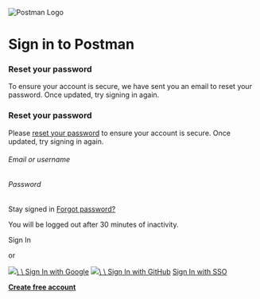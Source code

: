 ![Postman Logo](https://identity-assets.getpostman.com/images/logo-postman.svg)

# Sign in to Postman

### Reset your password

To ensure your account is secure, we have sent you an email to reset your password. Once updated, try signing in again.

### Reset your password

Please [reset your password](https://identity.getpostman.com/trouble-signing-in?dwn=1&continue=https%3A%2F%2Fweb.postman.co%2Fworkspace%2FMy-Workspace~8915cc9b-f629-48a6-874d-706e53277279%2Frequest%2Fcreate%3FrequestId%3Dddde7732-b259-4f6a-a5d0-d968b9745c78 "reset your password") to ensure your account is secure. Once updated, try signing in again.

###### Email or username

###### Password

Stay signed in [Forgot password?](https://identity.getpostman.com/trouble-signing-in?dwn=1&continue=https%3A%2F%2Fweb.postman.co%2Fworkspace%2FMy-Workspace~8915cc9b-f629-48a6-874d-706e53277279%2Frequest%2Fcreate%3FrequestId%3Dddde7732-b259-4f6a-a5d0-d968b9745c78)

You will be logged out after 30 minutes of inactivity.

Sign In


or

[![](https://assets.getpostman.com/common-share/google-logo-icon-sign-in.svg)\\
\\
Sign In with Google](https://identity.getpostman.com/google/oauth2) [![](https://identity.getpostman.com/images/logo-github.svg)\\
\\
Sign In with GitHub](https://identity.getpostman.com/oauth2/github/init) [Sign In with SSO](https://identity.getpostman.com/enterprise/login?dwn=1&continue=https%3A%2F%2Fweb.postman.co%2Fworkspace%2FMy-Workspace~8915cc9b-f629-48a6-874d-706e53277279%2Frequest%2Fcreate%3FrequestId%3Dddde7732-b259-4f6a-a5d0-d968b9745c78)

**[Create free account](https://identity.getpostman.com/signup?dwn=1&continue=https%3A%2F%2Fweb.postman.co%2Fworkspace%2FMy-Workspace~8915cc9b-f629-48a6-874d-706e53277279%2Frequest%2Fcreate%3FrequestId%3Dddde7732-b259-4f6a-a5d0-d968b9745c78 "Create free account")**